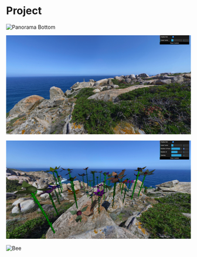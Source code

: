 # Project

![Panorama Bottom](project/screenshots/project-t04g11-1.png)

![Panorama View](project/screenshots/project-t04g11-2.png)

![Garden](project/screenshots/project-t04g11-3.png)

![Bee](project/sceenshots/project-t04g11-5.png)